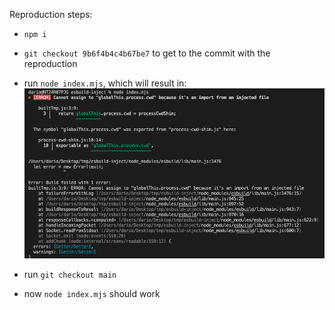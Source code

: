 Reproduction steps:

- `npm i`

- `git checkout 9b6f4b4c4b67be7` to get to the commit with the reproduction

- run `node index.mjs`, which will result in:
  ![screenshot](./screenshot.png)

- run `git checkout main`

- now `node index.mjs` should work
